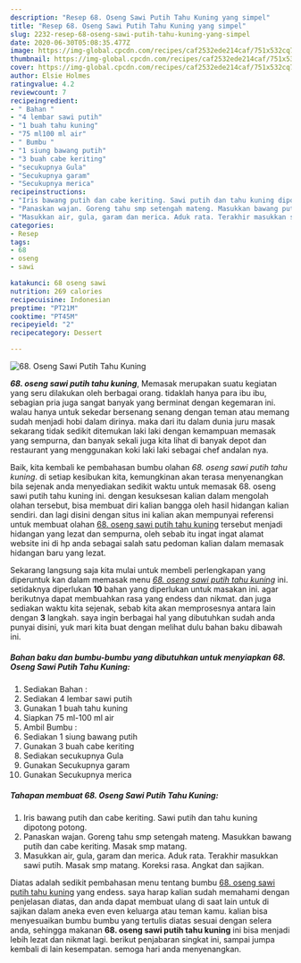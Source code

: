 ```yaml
---
description: "Resep 68. Oseng Sawi Putih Tahu Kuning yang simpel"
title: "Resep 68. Oseng Sawi Putih Tahu Kuning yang simpel"
slug: 2232-resep-68-oseng-sawi-putih-tahu-kuning-yang-simpel
date: 2020-06-30T05:08:35.477Z
image: https://img-global.cpcdn.com/recipes/caf2532ede214caf/751x532cq70/68-oseng-sawi-putih-tahu-kuning-foto-resep-utama.jpg
thumbnail: https://img-global.cpcdn.com/recipes/caf2532ede214caf/751x532cq70/68-oseng-sawi-putih-tahu-kuning-foto-resep-utama.jpg
cover: https://img-global.cpcdn.com/recipes/caf2532ede214caf/751x532cq70/68-oseng-sawi-putih-tahu-kuning-foto-resep-utama.jpg
author: Elsie Holmes
ratingvalue: 4.2
reviewcount: 7
recipeingredient:
- " Bahan "
- "4 lembar sawi putih"
- "1 buah tahu kuning"
- "75 ml100 ml air"
- " Bumbu "
- "1 siung bawang putih"
- "3 buah cabe keriting"
- "secukupnya Gula"
- "Secukupnya garam"
- "Secukupnya merica"
recipeinstructions:
- "Iris bawang putih dan cabe keriting. Sawi putih dan tahu kuning dipotong potong."
- "Panaskan wajan. Goreng tahu smp setengah mateng. Masukkan bawang putih dan cabe keriting. Masak smp matang."
- "Masukkan air, gula, garam dan merica. Aduk rata. Terakhir masukkan sawi putih. Masak smp matang. Koreksi rasa. Angkat dan sajikan."
categories:
- Resep
tags:
- 68
- oseng
- sawi

katakunci: 68 oseng sawi 
nutrition: 269 calories
recipecuisine: Indonesian
preptime: "PT21M"
cooktime: "PT45M"
recipeyield: "2"
recipecategory: Dessert

---
```



![68. Oseng Sawi Putih Tahu Kuning](https://img-global.cpcdn.com/recipes/caf2532ede214caf/751x532cq70/68-oseng-sawi-putih-tahu-kuning-foto-resep-utama.jpg)

<b><i>68. oseng sawi putih tahu kuning</i></b>, Memasak merupakan suatu kegiatan yang seru dilakukan oleh berbagai orang. tidaklah hanya para ibu ibu, sebagian pria juga sangat banyak yang berminat dengan kegemaran ini. walau hanya untuk sekedar bersenang senang dengan teman atau memang sudah menjadi hobi dalam dirinya. maka dari itu dalam dunia juru masak sekarang tidak sedikit ditemukan laki laki dengan kemampuan memasak yang sempurna, dan banyak sekali juga kita lihat di banyak depot dan restaurant yang menggunakan koki laki laki sebagai chef andalan nya.

Baik, kita kembali ke pembahasan bumbu olahan <i>68. oseng sawi putih tahu kuning</i>. di setiap kesibukan kita, kemungkinan akan terasa menyenangkan bila sejenak anda menyediakan sedikit waktu untuk memasak 68. oseng sawi putih tahu kuning ini. dengan kesuksesan kalian dalam mengolah olahan tersebut, bisa membuat diri kalian bangga oleh hasil hidangan kalian sendiri. dan lagi disini dengan situs ini kalian akan mempunyai referensi untuk membuat olahan <u>68. oseng sawi putih tahu kuning</u> tersebut menjadi hidangan yang lezat dan sempurna, oleh sebab itu ingat ingat alamat website ini di hp anda sebagai salah satu pedoman kalian dalam memasak hidangan baru yang lezat.




Sekarang langsung saja kita mulai untuk membeli perlengkapan yang diperuntuk kan dalam memasak menu <u><i>68. oseng sawi putih tahu kuning</i></u> ini. setidaknya diperlukan <b>10</b> bahan yang diperlukan untuk masakan ini. agar berikutnya dapat membuahkan rasa yang endess dan nikmat. dan juga sediakan waktu kita sejenak, sebab kita akan memprosesnya antara lain dengan <b>3</b> langkah. saya ingin berbagai hal yang dibutuhkan sudah anda punyai disini, yuk mari kita buat dengan melihat dulu bahan baku dibawah ini.

<!--inarticleads1-->

##### Bahan baku dan bumbu-bumbu yang dibutuhkan untuk menyiapkan 68. Oseng Sawi Putih Tahu Kuning:

1. Sediakan  Bahan :
1. Sediakan 4 lembar sawi putih
1. Gunakan 1 buah tahu kuning
1. Siapkan 75 ml-100 ml air
1. Ambil  Bumbu :
1. Sediakan 1 siung bawang putih
1. Gunakan 3 buah cabe keriting
1. Sediakan secukupnya Gula
1. Gunakan Secukupnya garam
1. Gunakan Secukupnya merica




<!--inarticleads2-->

##### Tahapan membuat 68. Oseng Sawi Putih Tahu Kuning:

1. Iris bawang putih dan cabe keriting. Sawi putih dan tahu kuning dipotong potong.
1. Panaskan wajan. Goreng tahu smp setengah mateng. Masukkan bawang putih dan cabe keriting. Masak smp matang.
1. Masukkan air, gula, garam dan merica. Aduk rata. Terakhir masukkan sawi putih. Masak smp matang. Koreksi rasa. Angkat dan sajikan.




Diatas adalah sedikit pembahasan menu tentang bumbu <u>68. oseng sawi putih tahu kuning</u> yang endess. saya harap kalian sudah memahami dengan penjelasan diatas, dan anda dapat membuat ulang di saat lain untuk di sajikan dalam aneka even even keluarga atau teman kamu. kalian bisa menyesuaikan bumbu bumbu yang tertulis diatas sesuai dengan selera anda, sehingga makanan <b>68. oseng sawi putih tahu kuning</b> ini bisa menjadi lebih lezat dan nikmat lagi. berikut penjabaran singkat ini, sampai jumpa kembali di lain kesempatan. semoga hari anda menyenangkan.
